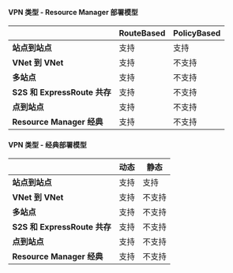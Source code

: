 #### <a name="vpn-type---resource-manager-deployment-model"></a>VPN 类型 - Resource Manager 部署模型
|  | **RouteBased** | **PolicyBased** |
| --- | --- | --- |
| **站点到站点** |支持 |支持 |
| **VNet 到 VNet** |支持 |不支持 |
| **多站点** |支持 |不支持 |
| **S2S 和 ExpressRoute 共存** |支持 |不支持 |
| **点到站点** |支持 |不支持 |
| **Resource Manager 经典** |支持 |不支持 |

#### <a name="vpn-type---classic-deployment-model"></a>VPN 类型 - 经典部署模型
|  | **动态** | **静态** |
| --- | --- | --- |
| **站点到站点** |支持 |支持 |
| **VNet 到 VNet** |支持 |不支持 |
| **多站点** |支持 |不支持 |
| **S2S 和 ExpressRoute 共存** |支持 |不支持 |
| **点到站点** |支持 |不支持 |
| **Resource Manager 经典** |支持 |不支持 |